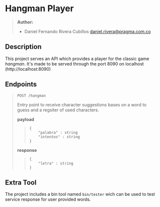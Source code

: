 # Hangman Player

> **Author:**
> 
> - Daniel Fernando Rivera Cubillos <daniel.rivera@pragma.com.co>

## Description

This project serves an API which provides a player for the classic game *hangman*. It's made to be served through the port 8090 on localhost (http://localhost:8090)

## Endpoints

> `POST /hangman`
> 
> Entry point to receive character suggestions bases on a word to guess and a regsiter of used characters.
> 
> **payload**
> >     {
> >         "palabra" : string
> >         "intentos" : string
> >     }
> 
> **response**
> >     {
> >         "letra" : string
> >     }

## Extra Tool

The project includes a bin tool named `bin/tester` wich can be used to test service response for user provided words.